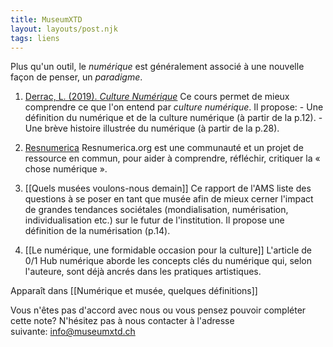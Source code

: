 ```yaml
---
title: MuseumXTD
layout: layouts/post.njk
tags: liens
---
```

Plus qu'un outil, le *numérique* est généralement associé à une nouvelle façon de penser, un *paradigme*.   

1. [Derrac, L. (2019). *Culture Numérique*](https://louisderrac.com/files/cours/culture-numerique/culture-numerique-1.pdf)
   Ce cours permet de mieux comprendre ce que l'on entend par _culture numérique_. Il propose:
	   - Une définition du numérique et de la culture numérique (à partir de la p.12).
	   - Une brève histoire illustrée du numérique (à partir de la p.28).

2. [Resnumerica](https://resnumerica.org/)
   Resnumerica.org est une communauté et un projet de ressource en commun, pour aider à comprendre, réfléchir, critiquer la « chose numérique ». 

3. [[Quels musées voulons-nous demain]] 
   Ce rapport de l'AMS liste des questions à se poser en tant que musée afin de mieux cerner l'impact de grandes tendances sociétales (mondialisation, numérisation, individualisation etc.) sur le futur de l'institution. Il propose une définition de la numérisation (p.14). 

4. [[Le numérique, une formidable occasion pour la culture]]
   L'article de 0/1 Hub numérique aborde les concepts clés du numérique qui, selon l'auteure, sont déjà ancrés dans les pratiques artistiques. 


Apparaît dans [[Numérique et musée, quelques définitions]]

Vous n'êtes pas d'accord avec nous ou vous pensez pouvoir compléter cette note? N'hésitez pas à nous contacter à l'adresse suivante: [info@museumxtd.ch](mailto:info@museumxtd.ch)